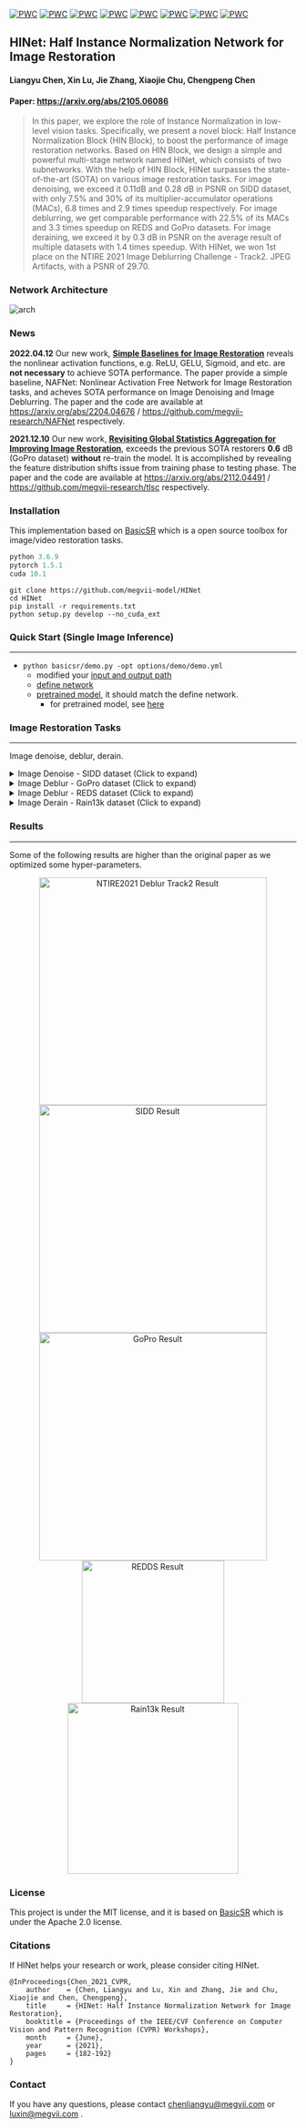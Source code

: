 [![PWC](https://img.shields.io/endpoint.svg?url=https://paperswithcode.com/badge/hinet-half-instance-normalization-network-for/image-denoising-on-sidd)](https://paperswithcode.com/sota/image-denoising-on-sidd?p=hinet-half-instance-normalization-network-for)
[![PWC](https://img.shields.io/endpoint.svg?url=https://paperswithcode.com/badge/hinet-half-instance-normalization-network-for/deblurring-on-gopro)](https://paperswithcode.com/sota/deblurring-on-gopro?p=hinet-half-instance-normalization-network-for)
[![PWC](https://img.shields.io/endpoint.svg?url=https://paperswithcode.com/badge/hinet-half-instance-normalization-network-for/single-image-deraining-on-rain100h)](https://paperswithcode.com/sota/single-image-deraining-on-rain100h?p=hinet-half-instance-normalization-network-for)
[![PWC](https://img.shields.io/endpoint.svg?url=https://paperswithcode.com/badge/hinet-half-instance-normalization-network-for/single-image-deraining-on-rain100l)](https://paperswithcode.com/sota/single-image-deraining-on-rain100l?p=hinet-half-instance-normalization-network-for)
[![PWC](https://img.shields.io/endpoint.svg?url=https://paperswithcode.com/badge/hinet-half-instance-normalization-network-for/single-image-deraining-on-test100)](https://paperswithcode.com/sota/single-image-deraining-on-test100?p=hinet-half-instance-normalization-network-for)
[![PWC](https://img.shields.io/endpoint.svg?url=https://paperswithcode.com/badge/hinet-half-instance-normalization-network-for/single-image-deraining-on-test1200)](https://paperswithcode.com/sota/single-image-deraining-on-test1200?p=hinet-half-instance-normalization-network-for)
[![PWC](https://img.shields.io/endpoint.svg?url=https://paperswithcode.com/badge/hinet-half-instance-normalization-network-for/single-image-deraining-on-test2800)](https://paperswithcode.com/sota/single-image-deraining-on-test2800?p=hinet-half-instance-normalization-network-for)
[![PWC](https://img.shields.io/endpoint.svg?url=https://paperswithcode.com/badge/hinet-half-instance-normalization-network-for/image-deblurring-on-gopro)](https://paperswithcode.com/sota/image-deblurring-on-gopro?p=hinet-half-instance-normalization-network-for)

HINet: Half Instance Normalization Network for Image Restoration
---
#### Liangyu Chen, Xin Lu, Jie Zhang, Xiaojie Chu, Chengpeng Chen
#### Paper: https://arxiv.org/abs/2105.06086
> In this paper, we explore the role of Instance Normalization in low-level vision tasks. Specifically, we present a novel block: Half Instance Normalization Block (HIN Block), to boost the performance of image restoration networks. Based on HIN Block, we design a simple and powerful multi-stage network named HINet, which consists of two subnetworks. With the help of HIN Block, HINet surpasses the state-of-the-art (SOTA) on various image restoration tasks. For image denoising, we exceed it 0.11dB and 0.28 dB in PSNR on SIDD dataset, with only 7.5% and 30% of its multiplier-accumulator operations (MACs), 6.8 times and 2.9 times speedup respectively. For image deblurring, we get comparable performance with 22.5% of its MACs and 3.3 times speedup on REDS and GoPro datasets. For image deraining, we exceed it by 0.3 dB in PSNR on the average result of multiple datasets with 1.4 times speedup. With HINet, we won 1st place on the NTIRE 2021 Image Deblurring Challenge - Track2. JPEG Artifacts, with a PSNR of 29.70.

### Network Architecture
<img src="figures/pipeline.png" alt="arch" style="zoom:100%;" />

### News
**2022.04.12** Our new work, [**Simple Baselines for Image Restoration**](https://arxiv.org/abs/2204.04676) reveals the nonlinear activation functions, e.g. ReLU, GELU, Sigmoid, and etc. are **not necessary** to achieve SOTA performance. The paper provide a simple baseline, NAFNet: Nonlinear Activation Free Network for Image Restoration tasks, and acheves SOTA performance on Image Denoising and Image Deblurring. The paper and the code are available at https://arxiv.org/abs/2204.04676 / https://github.com/megvii-research/NAFNet respectively.

**2021.12.10** Our new work, [**Revisiting Global Statistics Aggregation for Improving Image Restoration**](https://arxiv.org/abs/2112.04491), exceeds the previous SOTA restorers **0.6** dB (GoPro dataset) **without** re-train the model. It is accomplished by revealing the feature distribution shifts issue from training phase to testing phase. The paper and the code are available at https://arxiv.org/abs/2112.04491 / https://github.com/megvii-research/tlsc respectively. 

### Installation

This implementation based on [BasicSR](https://github.com/xinntao/BasicSR) which is a open source toolbox for image/video restoration tasks. 

```python
python 3.6.9
pytorch 1.5.1
cuda 10.1
```



```
git clone https://github.com/megvii-model/HINet
cd HINet
pip install -r requirements.txt
python setup.py develop --no_cuda_ext
```

### Quick Start (Single Image Inference)
---

* ```python basicsr/demo.py -opt options/demo/demo.yml```
  * modified your [input and output path](https://github.com/megvii-model/HINet/blob/main/options/demo/demo.yml#L16-L17)
  * [define network](https://github.com/megvii-model/HINet/blob/main/options/demo/demo.yml#L20-L24)
  * [pretrained model](https://github.com/megvii-model/HINet/blob/main/options/demo/demo.yml#L28), it should match the define network.
     * for pretrained model, see [here](https://github.com/megvii-model/HINet/blob/main/experiments/pretrained_models/README.md)

### Image Restoration Tasks
---

Image denoise, deblur, derain.

<details><summary>Image Denoise - SIDD dataset (Click to expand) </summary>

* prepare data

  * ```mkdir ./datasets/SIDD ```
  
  * download the [train]( SIDD-Medium sRGB Dataset in https://www.eecs.yorku.ca/~kamel/sidd/dataset.php) set and unzip it. Then move Data (./SIDD_Medium_Srgb/Data) set to ./datasets/SIDD/ . Download [val](https://www.eecs.yorku.ca/~kamel/sidd/benchmark.php) files (ValidationNoisyBlocksSrgb.mat and ValidationGtBlocksSrgb.mat) in ./datasets/SIDD/ .
  * it should be like:
  
    ```bash
    ./datasets/SIDD/Data
    ./datasets/SIDD/ValidationNoisyBlocksSrgb.mat
    ./datasets/SIDD/ValidationGtBlocksSrgb.mat
    ```
  
  * ```python scripts/data_preparation/sidd.py```
  
    * crop the train image pairs to 512x512 patches.


* eval
  * download [pretrained model](https://drive.google.com/file/d/1Y5YJQVNL0weifE--5us344bLwzBNS_sU/view?usp=sharing, https://drive.google.com/file/d/1CU5z-M90Jc-TAcVpEaFjDCYA09fkubGi/view?usp=sharing) to ./experiments/pretrained_models/HINet-SIDD-0.5x.pth
  (HINet-SIDD-1x.pth)  (we use the output computing directly from hinet to avoid the psnr loss caused by the "round()" operation, which is the same way using in other networks. For SSIM, our results are higher than those of MATLAB, so only PSNR is reported here)
  * ```python basicsr/test.py -opt options/test/SIDD/HINet-SIDD-0.5x.yml (HINet-SIDD-1x.yml) ```
  
* train

  * ```python -m torch.distributed.launch --nproc_per_node=8 --master_port=4321 basicsr/train.py -opt options/train/SIDD/HINet.yml(HINet_0.5x.yml) --launcher pytorch```
  * data in lmdb format will lose about 0.01 value in PSNR

</details>

<details>
  <summary>Image Deblur - GoPro dataset (Click to expand) </summary>

* prepare data

  * ```mkdir ./datasets/GoPro ```
  
  * download the [train](https://drive.google.com/drive/folders/1AsgIP9_X0bg0olu2-1N6karm2x15cJWE) set in ./datasets/GoPro/train and [test](https://drive.google.com/drive/folders/1a2qKfXWpNuTGOm2-Jex8kfNSzYJLbqkf) set in ./datasets/GoPro/test (refer to [MPRNet](https://github.com/swz30/MPRNet)) 
  * it should be like:
  
    ```bash
    ./datasets/
    ./datasets/GoPro/
    ./datasets/GoPro/train/
    ./datasets/GoPro/train/input/
    ./datasets/GoPro/train/target/
    ./datasets/GoPro/test/
    ./datasets/GoPro/test/input/
    ./datasets/GoPro/test/target/
    ```
  
  * ```python scripts/data_preparation/gopro.py```
  
    * crop the train image pairs to 512x512 patches.


* eval
  * download [pretrained model](https://drive.google.com/file/d/1dw8PKVkLfISzNtUu3gqGh83NBO83ZQ5n/view?usp=sharing) to ./experiments/pretrained_models/HINet-GoPro.pth
  * ```python basicsr/test.py -opt options/test/GoPro/HINet-GoPro.yml  ```
  
* train

  * ```python -m torch.distributed.launch --nproc_per_node=8 --master_port=4321 basicsr/train.py -opt options/train/GoPro/HINet.yml --launcher pytorch```

</details>


<details><summary> Image Deblur - REDS dataset (Click to expand) </summary>

* prepare data


  * ```mkdir ./datasets/REDS```

  * download the train / val set from [train_blur](https://drive.google.com/file/d/1VTXyhwrTgcaUWklG-6Dh4MyCmYvX39mW/view?usp=sharing), [train_sharp](https://drive.google.com/file/d/1YLksKtMhd2mWyVSkvhDaDLWSc1qYNCz-/view?usp=sharing), [val_blur](https://drive.google.com/file/d/1EqQljcGMcm5oCr71KpMfXREPXV3lpMGW/view?usp=sharing), [val_sharp](https://drive.google.com/file/d/1MGeObVQ1-Z29f-myDP7-8c3u0_xECKXq/view?usp=sharing) to ./datasets/REDS/ and unzip them.

  * it should be like

    ```
    ./datasets/
    ./datasets/REDS/
    ./datasets/REDS/val/
    ./datasets/REDS/val/val_blur_jpeg/
    ./datasets/REDS/val/val_sharp/
    ./datasets/REDS/train/
    ./datasets/REDS/train/train_blur_jpeg/
    ./datasets/REDS/train/train_sharp/
    ```

  * ```python scripts/data_preparation/reds.py```


    * flatten the folders and extract 300 validation images.

* eval


  * download [pretrained model](https://drive.google.com/file/d/1uYH8XvLgrn-Vg6L0NjUcO2Fblhqrc8TU/view?usp=sharing) to ./experiments/pretrained_models/HINet-REDS.pth
  * ```python basicsr/test.py -opt options/test/REDS/HINet-REDS.yml``` 

* train


  * ```python -m torch.distributed.launch --nproc_per_node=8 --master_port=4321 basicsr/train.py -opt options/train/REDS/HINet.yml --launcher pytorch```

  

</details>

<details> <summary> Image Derain - Rain13k dataset (Click to expand) </summary>

* prepare data


  * ```mkdir ./datasets/Rain13k```

  * download the [train](https://drive.google.com/drive/folders/1Hnnlc5kI0v9_BtfMytC2LR5VpLAFZtVe?usp=sharing) set and [test](https://drive.google.com/drive/folders/1PDWggNh8ylevFmrjo-JEvlmqsDlWWvZs?usp=sharing) set (refer to [MPRNet](https://github.com/swz30/MPRNet))

  * it should be like

    ```
    ./datasets/
    ./datasets/Rain13k/
    ./datasets/Rain13k/train/
    ./datasets/Rain13k/train/input/
    ./datasets/Rain13k/train/target/
    ./datasets/Rain13k/test/
    ./datasets/Rain13k/test/Test100/
    ./datasets/Rain13k/test/Rain100H/
    ./datasets/Rain13k/test/Rain100L/
    ./datasets/Rain13k/test/Test2800/
    ./datasets/Rain13k/test/Test1200/
    ```

* eval


    * download [pretrained model](https://drive.google.com/file/d/1AVedAkb1B2F2b3XGWlMFFVSsNfQlCwxa/view?usp=sharing) to ./experiments/pretrained_models/HINet-Rain13k.pth
    
    * For Test100:

      * ```python basicsr/test.py -opt options/test/Rain13k/HINet-Test100.yml``` 
    * For Rain100H

      * ```python basicsr/test.py -opt options/test/Rain13k/HINet-Rain100H.yml``` 
    * For Rain100L

      * ```python basicsr/test.py -opt options/test/Rain13k/HINet-Rain100L.yml``` 
    * For Test2800

      * ```python basicsr/test.py -opt options/test/Rain13k/HINet-Test2800.yml``` 
    * For Test1200

      * ```python basicsr/test.py -opt options/test/Rain13k/HINet-Test1200.yml``` 

* train

    * ```python -m torch.distributed.launch --nproc_per_node=8 --master_port=4321 basicsr/train_rain.py -opt options/train/Rain13k/HINet.yml --launcher pytorch```

</details>



### Results

---
Some of the following results are higher than the original paper as we optimized some hyper-parameters.


<div align="center">
<img src="./figures/NTIRE2021%20Deblur%20Track2%20Result.jpg" height="400px" alt="NTIRE2021 Deblur Track2 Result"><img src="./figures/SIDD%20Result.jpg" height="400px" alt="SIDD Result"><img src="./figures/GoPro%20Result.jpg" height="400px" alt="GoPro Result" >
</div>


<div align="center">
<img src="./figures/REDS%20Result.jpg" height="250px" alt="REDDS Result"><img src="./figures/Rain13k%20Result.jpg" height="300px" alt="Rain13k Result">
</div>



### License

This project is under the MIT license, and it is based on [BasicSR](https://github.com/xinntao/BasicSR) which is under the Apache 2.0 license.


### Citations

If HINet helps your research or work, please consider citing HINet.
```
@InProceedings{Chen_2021_CVPR,
    author    = {Chen, Liangyu and Lu, Xin and Zhang, Jie and Chu, Xiaojie and Chen, Chengpeng},
    title     = {HINet: Half Instance Normalization Network for Image Restoration},
    booktitle = {Proceedings of the IEEE/CVF Conference on Computer Vision and Pattern Recognition (CVPR) Workshops},
    month     = {June},
    year      = {2021},
    pages     = {182-192}
}
```

### Contact
If you have any questions, please contact chenliangyu@megvii.com or luxin@megvii.com .
